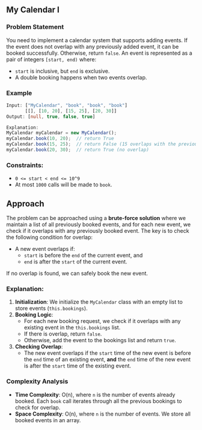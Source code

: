
## My Calendar I

### Problem Statement

You need to implement a calendar system that supports adding events. If the event does not overlap with any previously added event, it can be booked successfully. Otherwise, return `false`. An event is represented as a pair of integers `[start, end)` where:
- `start` is inclusive, but `end` is exclusive.
- A double booking happens when two events overlap.

### Example

```ts
Input: ["MyCalendar", "book", "book", "book"]
       [[], [10, 20], [15, 25], [20, 30]]
Output: [null, true, false, true]

Explanation:
MyCalendar myCalendar = new MyCalendar();
myCalendar.book(10, 20);  // return True
myCalendar.book(15, 25);  // return False (15 overlaps with the previous event)
myCalendar.book(20, 30);  // return True (no overlap)
```

### Constraints:
- `0 <= start < end <= 10^9`
- At most `1000` calls will be made to `book`.

## Approach

The problem can be approached using a **brute-force solution** where we maintain a list of all previously booked events, and for each new event, we check if it overlaps with any previously booked event. The key is to check the following condition for overlap:
- A new event overlaps if:
  - `start` is before the `end` of the current event, and
  - `end` is after the `start` of the current event.

If no overlap is found, we can safely book the new event.

### Explanation:
1. **Initialization**: We initialize the `MyCalendar` class with an empty list to store events (`this.bookings`).
2. **Booking Logic**:
   - For each new booking request, we check if it overlaps with any existing event in the `this.bookings` list.
   - If there is overlap, return `false`.
   - Otherwise, add the event to the bookings list and return `true`.
3. **Checking Overlap**:
   - The new event overlaps if the `start` time of the new event is before the `end` time of an existing event, **and** the `end` time of the new event is after the `start` time of the existing event.

### Complexity Analysis

- **Time Complexity**: O(n), where `n` is the number of events already booked. Each `book` call iterates through all the previous bookings to check for overlap.
- **Space Complexity**: O(n), where `n` is the number of events. We store all booked events in an array.


